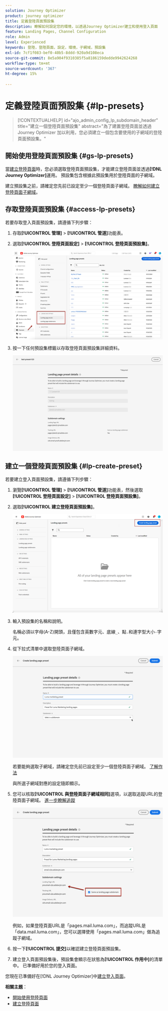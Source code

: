 ```yaml
---
solution: Journey Optimizer
product: journey optimizer
title: 定義登陸頁面預設集
description: 瞭解如何設定您的環境，以透過Journey Optimizer建立和使用登入頁面
feature: Landing Pages, Channel Configuration
role: Admin
level: Experienced
keywords: 登陸，登陸頁面，設定，環境，子網域，預設集
exl-id: 7cf1f083-bef0-40b5-8ddd-920a9d108eca
source-git-commit: 8e5a904f9310385f5a8186159dedde9942624268
workflow-type: tm+mt
source-wordcount: '367'
ht-degree: 15%

---
```


# 定義登陸頁面預設集 {#lp-presets}

>[!CONTEXTUALHELP]
>id="ajo_admin_config_lp_subdomain_header"
>title="建立一個登陸頁面預設集"
>abstract="為了建置登陸頁面並透過 Journey Optimizer 加以利用，您必須建立一個包含要使用的子網域的登陸頁面預設集。"

## 開始使用登陸頁面預設集 {#gs-lp-presets}

當[建立登陸頁面](../landing-pages/create-lp.md#create-a-lp)時，您必須選取登陸頁面預設集，才能建立登陸頁面並透過&#x200B;**[!DNL Journey Optimizer]**&#x200B;運用。 預設集包含根據此預設集用於登陸頁面的子網域。

建立預設集之前，請確定您先前已設定至少一個登陸頁面子網域。 [瞭解如何建立登陸頁面子網域](lp-subdomains.md)。

## 存取登陸頁面預設集 {#access-lp-presets}

若要存取登入頁面預設集，請遵循下列步驟：

1. 存取&#x200B;**[!UICONTROL 管理]** > **[!UICONTROL 管道]**&#x200B;功能表。

1. 選取&#x200B;**[!UICONTROL 登陸頁面設定]** > **[!UICONTROL 登陸頁面預設集]**。

   ![](assets/lp_presets-access.png)

1. 按一下任何預設集標籤以存取登陸頁面預設集詳細資料。

   ![](assets/lp_preset-details.png)

## 建立一個登陸頁面預設集 {#lp-create-preset}

若要建立登入頁面預設集，請遵循下列步驟：

1. 瀏覽&#x200B;**[!UICONTROL 管理]** > **[!UICONTROL 管道]**&#x200B;功能表，然後選取&#x200B;**[!UICONTROL 登陸頁面設定]** > **[!UICONTROL 登陸頁面預設集]**。

1. 選取&#x200B;**[!UICONTROL 建立登陸頁面預設集]**。

   ![](assets/lp_create-preset-temp.png)

1. 輸入預設集的名稱和說明。

   名稱必須以字母(A-Z)開頭，且僅包含英數字元、底線`_`、點`.`和連字型大小`-`字元。

1. 從下拉式清單中選取登陸頁面子網域。

   ![](assets/lp_preset-subdomain.png)

   若要能夠選取子網域，請確定您先前已設定至少一個登陸頁面子網域。 [了解作法](#lp-subdomains)

   與所選子網域對應的設定隨即顯示。

1. 您可以核取&#x200B;**[!UICONTROL 與登陸頁面子網域相同]**&#x200B;選項，以選取追蹤URL的登陸頁面子網域。 [進一步瞭解追蹤](../email/message-tracking.md)

   ![](assets/lp_preset-subdomain-settings-same.png)

   例如，如果登陸頁面URL是「pages.mail.luma.com」，而追蹤URL是「data.mail.luma.com」，您可以選擇使用「pages.mail.luma.com」做為追蹤子網域。

1. 按一下&#x200B;**[!UICONTROL 提交]**&#x200B;以確認建立登陸頁面預設集。<!--You can also save the preset as draft and resume its configuration later on.-->

   <!--![](assets/lp_preset-subdomain-settings-submit.png)-->

1. 建立登入頁面預設集後，預設集會顯示在狀態為&#x200B;**[!UICONTROL 作用中]**&#x200B;的清單中。 已準備好用於您的登入頁面。

您現在已準備好在[!DNL Journey Optimizer]中[建立登入頁面](../landing-pages/create-lp.md)。
<!--
>[!NOTE]
>
>Learn how to create channel configurations for push notifications and emails in [this section](channel-surfaces.md).-->

**相關主題**：

* [開始使用登陸頁面](../landing-pages/get-started-lp.md)
* [建立登陸頁面](../landing-pages/create-lp.md#create-a-lp)
